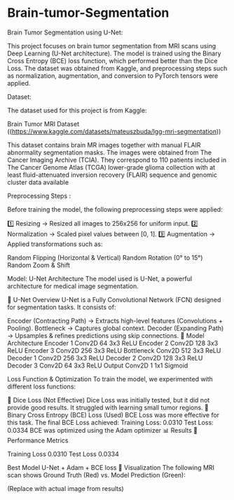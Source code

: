 # Brain-tumor-Segmentation

Brain Tumor Segmentation using U-Net:

This project focuses on brain tumor segmentation from MRI scans using Deep Learning (U-Net architecture). The model is trained using the Binary Cross Entropy (BCE) loss function, which performed better than the Dice Loss. The dataset was obtained from Kaggle, and preprocessing steps such as normalization, augmentation, and conversion to PyTorch tensors were applied.

Dataset:
 
The dataset used for this project is from Kaggle:

Brain Tumor MRI Dataset ((https://www.kaggle.com/datasets/mateuszbuda/lgg-mri-segmentation))

This dataset contains brain MR images together with manual FLAIR abnormality segmentation masks.
The images were obtained from The Cancer Imaging Archive (TCIA).
They correspond to 110 patients included in The Cancer Genome Atlas (TCGA) lower-grade glioma collection with at least fluid-attenuated inversion recovery (FLAIR) sequence and genomic cluster data available

Preprocessing Steps :

Before training the model, the following preprocessing steps were applied:

1️⃣ Resizing → Resized all images to 256x256 for uniform input.
2️⃣ Normalization → Scaled pixel values between [0, 1].
3️⃣ Augmentation → Applied transformations such as:

Random Flipping (Horizontal & Vertical)
Random Rotation (0° to 15°)
Random Zoom & Shift

Model: U-Net Architecture
The model used is U-Net, a powerful architecture for medical image segmentation.

🔹 U-Net Overview
U-Net is a Fully Convolutional Network (FCN) designed for segmentation tasks. It consists of:

Encoder (Contracting Path) → Extracts high-level features (Convolutions + Pooling).
Bottleneck → Captures global context.
Decoder (Expanding Path) → Upsamples & refines predictions using skip connections.
🔹 Model Architecture
Encoder 1	Conv2D	64	3x3	ReLU
Encoder 2	Conv2D	128	3x3	ReLU
Encoder 3	Conv2D	256	3x3	ReLU
Bottleneck	Conv2D	512	3x3	ReLU
Decoder 1	Conv2D	256	3x3	ReLU
Decoder 2	Conv2D	128	3x3	ReLU
Decoder 3	Conv2D	64	3x3	ReLU
Output	Conv2D	1	1x1	Sigmoid

Loss Function & Optimization
To train the model, we experimented with different loss functions:

🔹 Dice Loss (Not Effective)
Dice Loss was initially tested, but it did not provide good results.
It struggled with learning small tumor regions.
🔹 Binary Cross Entropy (BCE) Loss (Used)
BCE Loss was more effective for this task.
The final BCE Loss achieved:
Training Loss: 0.0310
Test Loss: 0.0334
BCE was optimized using the Adam optimizer
📊 Results
🔹 Performance Metrics

Training Loss	0.0310
Test Loss	0.0334

Best Model	U-Net + Adam + BCE loss
🔹 Visualization
The following MRI scan shows Ground Truth (Red) vs. Model Prediction (Green):

(Replace with actual image from results)

